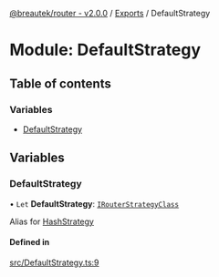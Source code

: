 [@breautek/router - v2.0.0](../README.md) / [Exports](../modules.md) / DefaultStrategy

# Module: DefaultStrategy

## Table of contents

### Variables

- [DefaultStrategy](DefaultStrategy.md#defaultstrategy)

## Variables

### DefaultStrategy

• `Let` **DefaultStrategy**: [`IRouterStrategyClass`](../interfaces/IRouterStrategyClass.IRouterStrategyClass-1.md)

Alias for [HashStrategy](HashStrategy.md)

#### Defined in

[src/DefaultStrategy.ts:9](https://github.com/breautek/router/blob/04bdd49/src/DefaultStrategy.ts#L9)
